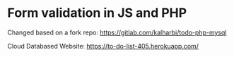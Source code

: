 # Form validation in JS and PHP

Changed based on a fork repo:
https://gitlab.com/kalharbi/todo-php-mysql

Cloud Databased Website: https://to-do-list-405.herokuapp.com/